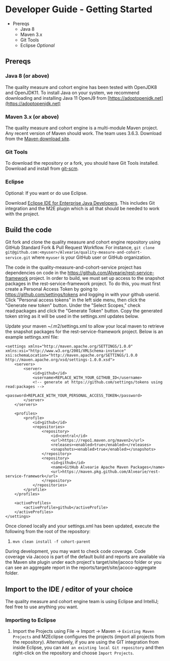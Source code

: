 # Developer Guide - Getting Started

* Prereqs
    * Java 8
    * Maven 3.x
    * Git Tools
    * Eclipse _Optional_

## Prereqs

### Java 8 (or above) 

The quality measure and cohort engine has been tested with OpenJDK8 and OpenJDK11. To install Java on your system, we recommend downloading and installing Java 11 OpenJ9 from [https://adoptopenjdk.net](https://adoptopenjdk.net)

### Maven 3.x (or above)

The quality measure and cohort engine is a multi-module Maven project. Any recent version of Maven should work. The team uses 3.6.3. Download from the [Maven download site](https://maven.apache.org/download.cgi).

### Git Tools

To download the repository or a fork, you should have Git Tools installed. Download and install from [git-scm](https://git-scm.com/downloads).

### Eclipse

Optional: If you want or do use Eclipse.

Download [Eclipse IDE for Enterprise Java Developers](https://www.eclipse.org/downloads/packages/release/2020-06/r/eclipse-ide-enterprise-java-developers). This includes Git integration and the M2E plugin which is all that should be needed to work with the project.

## Build the code

Git fork and clone the quality measure and cohort engine repository using GitHub Standard Fork & Pull Request Workflow. For instance, ``git clone git@github.com:<myuser>/Alvearie/quality-measure-and-cohort-service.git`` where ``myuser`` is your GitHub user or GitHub organization.

The code in the quality-measure-and-cohort-service project has dependencies on code in the https://github.com/Alvearie/rest-service-framework project. In order to build, we must set up access to the snapshot packages in the rest-service-framework project. To do this, you must first create a Personal Access Token by going to https://github.com/settings/tokens and logging in with your github userid. Click "Personal access tokens" in the left side menu, then click the "Generate new token" button. Under the "Select Scopes," check read:packages and click the "Generate Token" button. Copy the generated token string as it will be used in the settings.xml updates below.

Update your maven ~/.m2/settings.xml to allow your local maven to retrieve the snapshot packages for the rest-service-framework project. Below is an example settings.xml file:


	<settings xmlns="http://maven.apache.org/SETTINGS/1.0.0" xmlns:xsi="http://www.w3.org/2001/XMLSchema-instance" xsi:schemaLocation="http://maven.apache.org/SETTINGS/1.0.0 http://maven.apache.org/xsd/settings-1.0.0.xsd">
		<servers>
			<server>
				<id>github</id>
				<username>REPLACE_WITH_YOUR_GITHUB_ID</username>
				<!-- generate at https://github.com/settings/tokens using read:packages -->
				<password>REPLACE_WITH_YOUR_PERSONAL_ACCESS_TOKEN</password>
			</server>
		</servers>
		
		<profiles>
			<profile>
				<id>github</id>
				<repositories>
					<repository>
						<id>central</id>
						<url>https://repo1.maven.org/maven2</url>
						<releases><enabled>true</enabled></releases>
						<snapshots><enabled>true</enabled></snapshots>
					</repository>
					<repository>
						<id>github</id>
						<name>GitHub Alvearie Apache Maven Packages</name>
						<url>https://maven.pkg.github.com/Alvearie/rest-service-framework</url>
					</repository>
				</repositories>
			</profile>
		</profiles>
	
		<activeProfiles>
			<activeProfile>github</activeProfile>
		</activeProfiles>
	</settings>

Once cloned locally and your settings.xml has been updated, execute the following from the root of the repository:

1. ``mvn clean install -f cohort-parent``

During development, you may want to check code coverage. Code coverage via Jacoco is part of the default build and reports are available via the Maven site plugin under each project's target/site/jacoco folder or you can see an aggregate report in the reports/target/site/jacoco-aggregate folder.

## Import to the IDE / editor of your choice

The quality measure and cohort engine team is using Eclipse and IntelliJ; feel free to use anything you want.

### Importing to Eclipse

1. Import the Projects using File -> Import -> Maven -> ``Existing Maven Projects`` and M2Eclipse configures the projects (import all projects from the repository). Alternatively, if you are using the GIT integration from inside Eclipse, you can ``Add an existing local Git repository`` and then right-click on the repository and choose ``Import Projects``.




